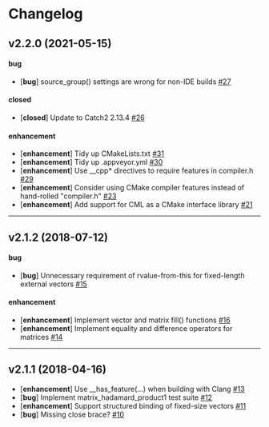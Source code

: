 # Changelog

## v2.2.0 (2021-05-15)

#### bug

- [**bug**] source_group() settings are wrong for non-IDE builds [#27](https://github.com/demianmnave/CML/issues/27)

#### closed

- [**closed**] Update to Catch2 2.13.4 [#26](https://github.com/demianmnave/CML/issues/26)

#### enhancement

- [**enhancement**] Tidy up CMakeLists.txt [#31](https://github.com/demianmnave/CML/issues/31)
- [**enhancement**] Tidy up .appveyor.yml [#30](https://github.com/demianmnave/CML/issues/30)
- [**enhancement**] Use __cpp* directives to require features in compiler.h [#29](https://github.com/demianmnave/CML/issues/29)
- [**enhancement**] Consider using CMake compiler features instead of hand-rolled "compiler.h" [#23](https://github.com/demianmnave/CML/issues/23)
- [**enhancement**] Add support for CML as a CMake interface library [#21](https://github.com/demianmnave/CML/issues/21)

---

## v2.1.2 (2018-07-12)

#### bug

- [**bug**] Unnecessary requirement of rvalue-from-this for fixed-length external vectors [#15](https://github.com/demianmnave/CML/issues/15)

#### enhancement

- [**enhancement**] Implement vector and matrix fill() functions [#16](https://github.com/demianmnave/CML/issues/16)
- [**enhancement**] Implement equality and difference operators for matrices [#14](https://github.com/demianmnave/CML/issues/14)

---

## v2.1.1 (2018-04-16)
- [**enhancement**] Use __has_feature(...) when building with Clang [#13](https://github.com/demianmnave/CML/issues/13)
- [**bug**] Implement matrix_hadamard_product1 test suite [#12](https://github.com/demianmnave/CML/issues/12)
- [**enhancement**] Support structured binding of fixed-size vectors [#11](https://github.com/demianmnave/CML/issues/11)
- [**bug**] Missing close brace? [#10](https://github.com/demianmnave/CML/issues/10)

